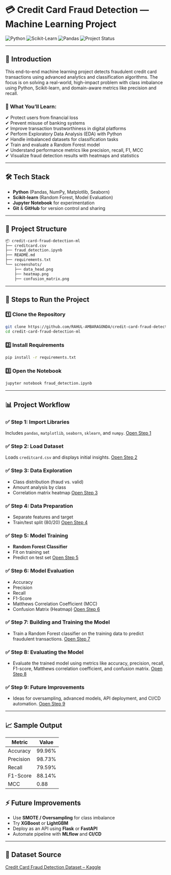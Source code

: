 
# 💳 Credit Card Fraud Detection — Machine Learning Project

![Python](https://img.shields.io/badge/Python-ML-yellow?style=for-the-badge&logo=python)
![Scikit-Learn](https://img.shields.io/badge/Scikit--Learn-Modeling-orange?style=for-the-badge&logo=scikitlearn)
![Pandas](https://img.shields.io/badge/Pandas-EDA-blue?style=for-the-badge&logo=pandas)
![Project Status](https://img.shields.io/badge/Status-Complete-brightgreen?style=for-the-badge)

---

## 📌 Introduction

This end-to-end machine learning project detects fraudulent credit card transactions using advanced analytics and classification algorithms. The focus is on solving a real-world, high-impact problem with class imbalance using Python, Scikit-learn, and domain-aware metrics like precision and recall.

### 🎯 **What You’ll Learn:**

✔ Protect users from financial loss  
✔ Prevent misuse of banking systems  
✔ Improve transaction trustworthiness in digital platforms  
✔ Perform Exploratory Data Analysis (EDA) with Python  
✔ Handle imbalanced datasets for classification tasks  
✔ Train and evaluate a Random Forest model  
✔ Understand performance metrics like precision, recall, F1, MCC  
✔ Visualize fraud detection results with heatmaps and statistics

---

## 🛠️ Tech Stack

* **Python** (Pandas, NumPy, Matplotlib, Seaborn)  
* **Scikit-learn** (Random Forest, Model Evaluation)  
* **Jupyter Notebook** for experimentation  
* **Git** & **GitHub** for version control and sharing

---

## 📁 Project Structure

```bash
📦 credit-card-fraud-detection-ml
├── creditcard.csv
├── fraud_detection.ipynb
├── README.md
├── requirements.txt
└── screenshots/
    ├── data_head.png
    ├── heatmap.png
    ├── confusion_matrix.png
````

---

## 🚀 Steps to Run the Project

### 1️⃣ Clone the Repository

```bash
git clone https://github.com/RAHUL-AMBARAGONDA/credit-card-fraud-detection-ml.git
cd credit-card-fraud-detection-ml
```

### 2️⃣ Install Requirements

```bash
pip install -r requirements.txt
```

### 3️⃣ Open the Notebook

```bash
jupyter notebook fraud_detection.ipynb
```

---

## 📊 Project Workflow

### ✅ Step 1: Import Libraries

Includes `pandas`, `matplotlib`, `seaborn`, `sklearn`, and `numpy`.
[Open Step 1](STEPS/step-1.md)

### ✅ Step 2: Load Dataset

Loads `creditcard.csv` and displays initial insights.
[Open Step 2](STEPS/step-2.md)

### ✅ Step 3: Data Exploration

* Class distribution (fraud vs. valid)
* Amount analysis by class
* Correlation matrix heatmap
  [Open Step 3](STEPS/step-3.md)

### ✅ Step 4: Data Preparation

* Separate features and target
* Train/test split (80/20)
  [Open Step 4](STEPS/step-4.md)

### ✅ Step 5: Model Training

* **Random Forest Classifier**
* Fit on training set
* Predict on test set
  [Open Step 5](STEPS/STEP-5.md)

### ✅ Step 6: Model Evaluation

* Accuracy
* Precision
* Recall
* F1-Score
* Matthews Correlation Coefficient (MCC)
* Confusion Matrix (Heatmap)
  [Open Step 6](STEPS/step-6.md)

### ✅ Step 7: Building and Training the Model

* Train a Random Forest classifier on the training data to predict fraudulent transactions.
  [Open Step 7](STEPS/step-7.md)

### ✅ Step 8: Evaluating the Model

* Evaluate the trained model using metrics like accuracy, precision, recall, F1-score, Matthews correlation coefficient, and confusion matrix.
  [Open Step 8](STEPS/step-8.md)

### ✅ Step 9: Future Improvements

* Ideas for oversampling, advanced models, API deployment, and CI/CD automation.
  [Open Step 9](STEPS/step-9.md)

---

## 📈 Sample Output

| Metric    | Value  |
| --------- | ------ |
| Accuracy  | 99.96% |
| Precision | 98.73% |
| Recall    | 79.59% |
| F1-Score  | 88.14% |
| MCC       | 0.88   |


## ⚡ Future Improvements

* Use **SMOTE / Oversampling** for class imbalance
* Try **XGBoost** or **LightGBM**
* Deploy as an API using **Flask** or **FastAPI**
* Automate pipeline with **MLflow** and **CI/CD**

---

## 📌 Dataset Source

[Credit Card Fraud Detection Dataset – Kaggle](https://www.kaggle.com/mlg-ulb/creditcardfraud)

